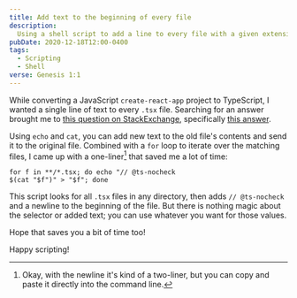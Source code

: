 ```yaml
---
title: Add text to the beginning of every file
description:
  Using a shell script to add a line to every file with a given extension
pubDate: 2020-12-18T12:00-0400
tags:
  - Scripting
  - Shell
verse: Genesis 1:1
---
```


While converting a JavaScript `create-react-app` project to TypeScript, I wanted
a single line of text to every `.tsx` file. Searching for an answer brought me
to
[this question on StackExchange](https://superuser.com/questions/246837/how-do-i-add-text-to-the-beginning-of-a-file-in-bash),
specifically [this answer](https://superuser.com/a/521654).

Using `echo` and `cat`, you can add new text to the old file's contents and send
it to the original file. Combined with a `for` loop to iterate over the matching
files, I came up with a one-liner[^1] that saved me a lot of time:

```shell
for f in **/*.tsx; do echo "// @ts-nocheck
$(cat "$f")" > "$f"; done
```

This script looks for all `.tsx` files in any directory, then adds
`// @ts-nocheck` and a newline to the beginning of the file. But there is
nothing magic about the selector or added text; you can use whatever you want
for those values.

Hope that saves you a bit of time too!

Happy scripting!

[^1]:
    Okay, with the newline it's kind of a two-liner, but you can copy and paste
    it directly into the command line.
